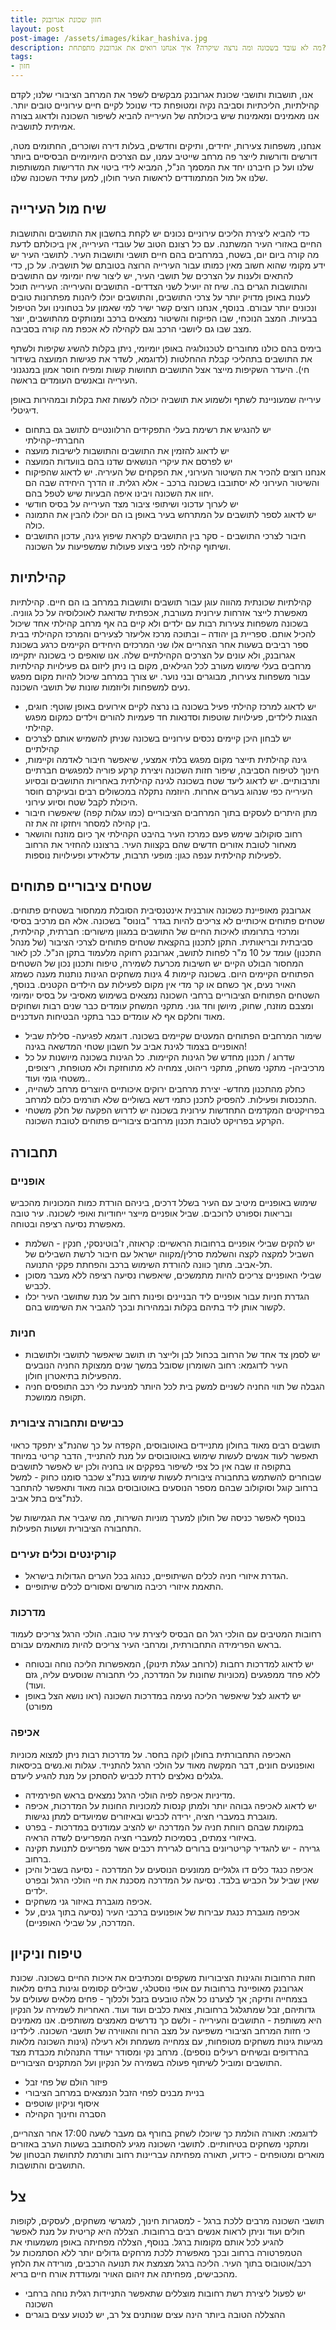 ```yaml
---
title: חזון שכונת אגרובנק
layout: post
post-image: /assets/images/kikar_hashiva.jpg
description: מה לא עובד בשכונה ומה נרצה שיקרה? איך אנחנו רואים את אגרובנק מתפתחת?
tags:
- חזון
---
```

אנו, תושבות ותושבי שכונת אגרובנק מבקשים לשפר את המרחב הציבורי שלנו; לקדם קהילתיות, הליכתיות וסביבה נקיה ומטופחת כדי שנוכל לקיים חיים עירוניים טובים יותר. אנו מאמינים ומאמינות שיש ביכולתה של העירייה להביא לשיפור השכונה ולדאוג בצורה אמיתית לתושביה.

אנחנו, משפחות צעירות, יחידים, ותיקים וחדשים, בעלות דירה ושוכרים, החתומים מטה, דורשים ודורשות לייצר פה מרחב שייטיב עמנו, עם הצרכים היומיומיים הבסיסיים ביותר שלנו ועל כן חיברנו יחד את המסמך הנ"ל, המביא לידי ביטוי את הדרישות המשותפות שלנו אל מול המתמודדים לראשות העיר חולון, למען עתיד השכונה שלנו.

## שיח מול העירייה

כדי להביא ליצירת הליכים עירוניים נכונים יש לקחת בחשבון את התושבים והתושבות החיים באזורי העיר המשתנה. עם כל רצונם הטוב של עובדי העירייה, אין ביכולתם לדעת מה קורה ביום יום, בשטח, במרחבים בהם חיים תושבי ותושבות העיר. לתושבי העיר יש ידע מקומי שהוא חשוב מאין כמותו עבור העירייה הרוצה בטובתם של תושביה. על כן, כדי להתאים ולענות על הצרכים של תושבי העיר, יש ליצור שיח יומיומי עם התושבים והתושבות הגרים בה. שיח זה יועיל לשני הצדדים- התושבים והעירייה: העירייה תוכל לענות באופן מדויק יותר על צרכי התושבים, והתושבים יוכלו ליהנות מפתרונות טובים ונכונים יותר עבורם. בנוסף, אנחנו רוצים קשר ישיר למי שאמון על בטחונינו ועל הטיפול בבעיות. המצב הנוכחי, שבו הפיקוח והשיטור נמצאים ברכב ומנותקים מהתושבים, יוצר מצב שבו גם ליושבי הרכב וגם לקהילה לא אכפת מה קורה בסביבה.

בימים בהם כולנו מחוברים לטכנולוגיה באופן יומיומי, ניתן בקלות להשיג שקיפות ולשתף את התושבים בתהליכי קבלת ההחלטות (לדוגמא, לשדר את פגישות המועצה בשידור חי). היעדר השקיפות מייצר אצל התושבים תחושות קשות ומפיח חוסר אמון במנגנוני העירייה ובאנשים העומדים בראשה.

עירייה שמעוניינת לשתף ולשמוע את תושביה יכולה לעשות זאת בקלות ובמהירות באופן דיגיטלי.  

* יש להנגיש את רשימת בעלי התפקידים הרלוונטיים לתושב גם בתחום החברתי-קהילתי
* יש לדאוג להזמין את התושבים והתושבות לישיבות מועצה
* יש לפרסם את עיקרי הנושאים שדנו בהם בוועדות המועצה
* אנחנו רוצים להכיר את השיטור העירוני, את הפקחים של העיריה. יש לדאוג שהפיקוח והשיטור העירוני לא יסתובבו בשכונה ברכב - אלא רגלית. זו הדרך היחידה שבה הם יחוו את השכונה ויבינו איפה הבעיות שיש לטפל בהם.
* יש לערוך עדכוני ושיתופי ציבור מצד העירייה על בסיס חודשי
* יש לדאוג לספר לתושבים על המתרחש בעיר באופן בו הם יוכלו להבין את התמונה כולה.
* חיבור לצרכי התושבים - סקר בין התושבים לקראת שיפוץ גינה, עדכון התושבים ושיתוף קהילה לפני ביצוע פעולות שמשפיעות על השכונה.

## קהילתיות

קהילתיות שכונתית מהווה עוגן עבור תושבים ותושבות במרחב בו הם חיים. קהילתיות מאפשרת לייצר אזרחות עירונית מעורבת, אכפתית שדואגת לאוכלוסיה על כל גווניה. בשכונה משפחות צעירות רבות עם ילדים ולא קיים בה אף מרחב קהילתי אחד שיכול להכיל אותם. ספריית בן יהודה – ובתוכה מרכז אליעזר לצעירים והמרכז הקהילתי בבית ספר רביבים בשעות אחר הצהריים  אלו שני המרכזים היחידים הקיימים כרגע בשכונת אגרובנק,  ולא עונים על הצרכים הקהילתיים שלה. אנו שואפים כי בשכונה יתקיימו מרחבים בעלי שימוש מעורב לכל הגילאים, מקום בו ניתן ליזום גם פעילויות קהילתיות עבור משפחות צעירות, מבוגרים ובני נוער. יש צורך במרחב שיכול להיות מקום מפגש נעים למשפחות וליוזמות שונות של תושבי השכונה.

* יש לדאוג למרכז קהילתי פעיל בשכונה בו נרצה לקיים אירועים באופן שוטף: חוגים, הצגות לילדים, פעילויות שוטפות וסדנאות חד פעמיות להורים וילדים כמקום מפגש קהילתי.
* יש לבחון היכן קיימים נכסים עירוניים בשכונה שניתן להשמיש אותם לצרכים קהילתיים
* גינה קהילתית תייצר מקום מפגש בלתי אמצעי, שיאפשר חיבור לאדמה וקיימות, חינוך לטיפוח הסביבה, שיפור חזות השכונה ויצירת קרקע פוריה למפגשים חברתיים ותרבותיים. יש לדאוג ליעד שטח בשכונה לגינה קהילתית באחריות התושבים ובסיוע העירייה כפי שנהוג בערים אחרות. היוזמה נתקלה במכשולים רבים ובעיקרם חוסר היכולת לקבל שטח וסיוע עירוני.
* מתן היתרים לעסקים בתוך המרחבים הציבוריים (כמו עגלות קפה) שיאפשרו חיבור בין קהילה למסחר ויחזקו זה את זה.
* רחוב סוקולוב שימש פעם כמרכז העיר בהיבט הקהילתי אך כיום מוזנח והושאר מאחור לטובת אזורים חדשים שהם בקצוות העיר. ברצוננו להחזיר את הרחוב לפעילות קהילתית ענפה כגון: מופעי תרבות, עדלאידע ופעילויות נוספות.

## שטחים ציבוריים פתוחים

 אגרובנק מאופיינת כשכונה אורבנית אינטנסיבית הסובלת ממחסור בשטחים פתוחים. שטחים פתוחים איכותיים לא צריכים להיות בגדר "בונוס" בשכונה. אלא הם מרכיב בסיסי ומרכזי בתרומתו לאיכות החיים של התושבים במגוון מישורים: חברתית, קהילתית, סביבתית ובריאותית. התקן לתכנון בהקצאת שטחים פתוחים לצרכי הציבור (של מנהל התכנון) עומד על 10 מ"ר לפחות לתושב, אגרובנק רחוקה מלעמוד בתקן הנ"ל. לכן לאור המחסור הבולט הקיים יש חשיבות מכרעת לשמירה, טיפוח ותכנון נכון של השטחים הפתוחים הקיימים היום. בשכונה קיימות 4 גינות משחקים הגינות נותנות מענה כשמזג האויר נעים, אך כשחם או קר מדי אין מקום לפעילות עם הילדים הקטנים. בנוסף, השטחים הפתוחים הציבוריים ברחבי השכונה נמצאים בשימוש מאסיבי על בסיס יומיומי ומצבם מוזנח, שחוק, מיושן וחד גוני. מתקני המשחק עומדים כבר שנים רבות ושחוקים מאוד וחלקם אף לא עומדים כבר בתקני הבטיחות העדכניים.

* שימור המרחבים הפתוחים המעטים שקיימים בשכונה. דוגמא לפגיעה- סלילת שביל האופניים בצמוד לגינת אביב על חשבון שטחי המדשאה בגינה!
* שדרוג / תכנון מחדש של הגינות הקיימות. כל הגינות בשכונה מיושנות על כל מרכיביהן- מתקני משחק, מתקני ריהוט, צמחיה לא מתוחזקת ולא מטופחת, ריצופים, משטחי גומי ועוד..
* כחלק מהתכנון מחדש- יצירת מרחבים ירוקים איכותיים היוצרים מרחב לשהייה, התכנסות ופעילות. להפסיק לתכנן כתמי דשא בשוליים שלא תורמים כלום למרחב.
* בפרויקטים המקדמים התחדשות עירונית בשכונה יש לדרוש הפקעה של חלק משטחי הקרקע בפרויקט לטובת תכנון מרחבים ציבוריים פתוחים לטובת השכונה.

## תחבורה

### אופניים

 שימוש באופניים מיטיב עם העיר בשלל דרכים, ביניהם הורדת כמות המכוניות מהכביש ובריאות וספורט לרוכבים. שביל אופניים מייצר ייחודיות ואופי לשכונה. עיר טובה מאפשרת נסיעה רציפה ובטוחה.

* יש להקים שבילי אופניים ברחובות הראשיים: קראוזה, ז'בוטינסקי, חנקין - השלמת השביל למקצה לקצה והשלמת סרלין/מקווה ישראל עם חיבור לרשת השבילים של תל-אביב. מתוך כוונה להורדת השימוש ברכב והפחתת פקקי התנועה.
* שבילי האופניים צריכים להיות מתמשכים, שיאפשרו נסיעה רציפה ללא מעבר מסוכן לכביש.
* הגדרת  חניות עבור אופניים ליד הבניינים ופינות רחוב על מנת שתושבי העיר יכלו לקשור אותן ליד בתיהם בקלות ובמהירות ובכך להגביר את השימוש בהם.

### חניות

* יש לסמן צד אחד של הרחוב בכחול לבן ולייצר תו תושב שיאפשר לתושבי ולתושבות העיר לדוגמא:  רחוב השומרון שסובל במשך שנים ממצוקת החניה הנובעים מהפעילות בתיאטרון חולון.
* הגבלה של תווי החניה לשניים למשק בית לכל היותר למניעת כלי רכב התופסים חניה תקופה ממושכת.

### כבישים ותחבורה ציבורית

תושבים רבים מאוד בחולון מתניידים באוטובוסים, הקפדה על כך שהנת"צ יתפקד כראוי תאפשר לעוד אנשים לעשות שימוש באוטובוסים על מנת להתנייד, הדבר קריטי במיוחד בתקופה זו שבה אין כל צפי לשיפור בפקקים או בחניה ולכן יש לאפשר לתושבים שבוחרים להשתמש בתחבורה ציבורית לעשות שימוש בנת"צ שכבר סומנו כחוק - למשל ברחוב קוגל וסוקולוב שבהם מספר הנוסעים באוטובוסים גבוה מאוד ותאפשר להתחבר לנת"צים בתל אביב.

בנוסף לאפשר כניסה של חולון למערך מוניות השירות, מה שיגביר את הגמישות של התחבורה הציבורית ושעות הפעילות.

### קורקינטים וכלים זעירים

* הגדרת איזורי חניה לכלים השיתופיים, כנהוג בכל הערים הגדולות בישראל.
* התאמת איזורי רכיבה מורשים ואסורים לכלים שיתופיים.

### מדרכות

רחובות המטיבים עם הולכי רגל הם הבסיס ליצירת עיר טובה. הולכי הרגל צריכים לעמוד בראש הפרימידה התחבורתית, ומרחבי העיר צריכים להיות מותאמים עבורם.

* יש לדאוג למדרכות רחבות (לרוחב עגלת תינוק), המאפשרות הליכה נוחה ובטוחה ללא פחד ממפגעים  (מכוניות שחונות על המדרכה, כלי תחבורה שנוסעים עליה, גזם ועוד).
* יש לדאוג לצל שיאפשר הליכה נעימה במדרכות השכונה (ראו נושא הצל באופן מפורט)

### אכיפה

האכיפה התחבורתית בחולון לוקה בחסר. על מדרכות רבות ניתן למצוא מכוניות ואופנועים חונים, דבר המקשה מאוד על הולכי הרגל להתנייד. עגלות וא.נשים בכיסאות גלגלים נאלצים לרדת לכביש להסתכן על מנת להגיע ליעדם.

* מדיניות אכיפה לפיה הולכי הרגל נמצאים בראש הפירמידה.
* יש לדאוג לאכיפה גבוהה יותר ולמתן קנסות למכוניות החונות על המדרכות, אכיפה מוגברת במעברי חציה, ירידה לכביש ובאיזורים שמיועדים למתן נגישות.
* במקומת שבהם רווחת חניה על המדרכה יש להציב עמודנים במדרכות - בפרט באיזורי צמתים, בסמיכות למעברי חציה המפריעים לשדה הראיה.
* גרירה - יש להגדיר קריטריונים ברורים לגרירת רכבים אשר מפריעים לתנועת תקינה ברחוב.
* אכיפה כנגד כלים דו גלגליים ממונעים הנוסעים על המדרכה - נסיעה בשביל והיכן שאין שביל על הכביש בלבד. נסיעה על המדרכה מסכנת את חיי הולכי הרגל ובפרט ילדים.
* אכיפה מוגברת באיזור גני משחקים.
* אכיפה מוגברת כנגת עבירות של אופנועים ברכבי העיר (נסיעה בתוך גנים, על המדרכה, על שבילי האופניים).

## טיפוח וניקיון

 חזות הרחובות והגינות הציבוריות משקפים ומכתיבים את איכות החיים בשכונה. שכונת אגרובנק מאופיינת ברחובות עם אופי נוסטלגי, שבילים קסומים וגינות בתים מלאות בצמחייה ותיקה; אך לצערנו כל אלה טובעים בזבל ולכלוך - פחים מלאים שעולים על גדותיהם, זבל שמתגלגל ברחובות, צואת כלבים ועוד ועוד. האחריות לשמירה על הנקיון היא משותפת - התושבים והעירייה - ולשם כך נדרשים מאמצים משותפים. אנו מאמינים כי חזות המרחב הציבורי משפיעה על מצב הרוח והאווירה של תושבי השכונה. לילדינו מגיעות גינות משחקים מטופחות, עם צמחייה משמחת ולא רעילה (גינות השכונה מלאות בהרדופים ובשיחים רעילים נוספים). מרחב נקי ומסודר יעודד התנהלות מכבדת מצד התושבים ומוביל לשיתוף פעולה בשמירה על הנקיון ועל המתקנים הציבוריים.

* פיזור הולם של פחי זבל
* בניית מבנים לפחי הזבל הנמצאים במרחב הציבורי
* איסוף וניקיון שוטפים
* הסברה וחינוך הקהילה

לדוגמא: תאורה הולמת כך שיוכלו לשחק בחורף גם מעבר לשעה 17:00 אחר הצהריים, ומתקני משחקים בטיחותיים. לתושבי השכונה מגיע להסתובב בשעות הערב באזורים מוארים ומטופחים - כידוע, תאורה מפחיתה עבריינות רחוב ותורמת לתחושת הבטחון של התושבים והתושבות.

## צל

תושבי השכונה מרבים ללכת ברגל - למסגרות חינוך, למגרשי משחקים, לעסקים, לקופות חולים ועוד וניתן לראות אנשים רבים ברחובות. הצללה היא קריטית על מנת לאפשר להגיע לכל אותם מקומות ברגל. בנוסף, הצללה מפחיתה באופן משמעותי את הטמפרטורה ברחוב ובכך מאפשרת ללכת מרחקים גדולים יותר ללא הסתמכות על רכב/אוטובוס בתוך העיר. הליכה ברגל מצמצת את תנועה הרכבים, מורידה את הלחץ מהכבישים, מפחיתה את זיהום האויר ומעודדת אורח חיים בריא.  

* יש לפעול ליצירת רשת רחובות מוצללים שתאפשר התניידות רגלית נוחה ברחבי השכונה
* ההצללה הטובה ביותר הינה עצים שנותנים צל רב, יש לנטוע עצים בוגרים
